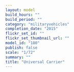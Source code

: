 ```yaml
---
layout: model
build_hours: ""
build_period: ""
category: "militaryvehicles"
completion_date: "2015"
flickr_set_id: ""
flickr_set_thumbnail_url: ""
model_id: "180"
publish: false
scale: "1/72"
summary: ""
title: "Universal Carrier"
---
```



